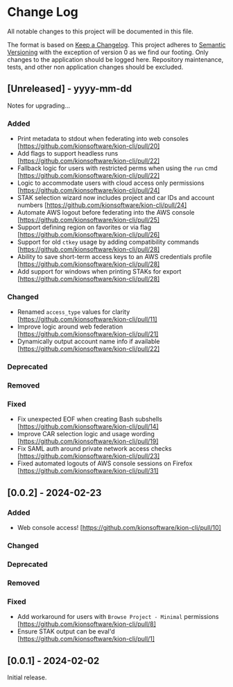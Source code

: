 Change Log
==========

All notable changes to this project will be documented in this file.

The format is based on [Keep a Changelog](http://keepachangelog.com/). This project adheres to [Semantic Versioning](http://semver.org/) with the exception of version 0 as we find our footing. Only changes to the application should be logged here. Repository maintenance, tests, and other non application changes should be excluded.

[Unreleased] - yyyy-mm-dd
-------------------------

Notes for upgrading...

### Added

- Print metadata to stdout when federating into web consoles [https://github.com/kionsoftware/kion-cli/pull/20]
- Add flags to support headless runs [https://github.com/kionsoftware/kion-cli/pull/22]
- Fallback logic for users with restricted perms when using the `run` cmd [https://github.com/kionsoftware/kion-cli/pull/22]
- Logic to accommodate users with cloud access only permissions [https://github.com/kionsoftware/kion-cli/pull/24]
- STAK selection wizard now includes project and car IDs and account numbers [https://github.com/kionsoftware/kion-cli/pull/24]
- Automate AWS logout before federating into the AWS console [https://github.com/kionsoftware/kion-cli/pull/25]
- Support defining region on favorites or via flag [https://github.com/kionsoftware/kion-cli/pull/26]
- Support for old `ctkey` usage by adding compatibility commands [https://github.com/kionsoftware/kion-cli/pull/28]
- Ability to save short-term access keys to an AWS credentials profile [https://github.com/kionsoftware/kion-cli/pull/28]
- Add support for windows when printing STAKs for export [https://github.com/kionsoftware/kion-cli/pull/28]

### Changed

- Renamed `access_type` values for clarity [https://github.com/kionsoftware/kion-cli/pull/11]
- Improve logic around web federation [https://github.com/kionsoftware/kion-cli/pull/21]
- Dynamically output account name info if available [https://github.com/kionsoftware/kion-cli/pull/22]

### Deprecated

### Removed

### Fixed

- Fix unexpected EOF when creating Bash subshells [https://github.com/kionsoftware/kion-cli/pull/14]
- Improve CAR selection logic and usage wording [https://github.com/kionsoftware/kion-cli/pull/19]
- Fix SAML auth around private network access checks [https://github.com/kionsoftware/kion-cli/pull/23]
- Fixed automated logouts of AWS console sessions on Firefox [https://github.com/kionsoftware/kion-cli/pull/31]

[0.0.2] - 2024-02-23
--------------------

### Added

- Web console access! [https://github.com/kionsoftware/kion-cli/pull/10]

### Changed

### Deprecated

### Removed

### Fixed

- Add workaround for users with `Browse Project - Minimal` permissions [https://github.com/kionsoftware/kion-cli/pull/8]
- Ensure STAK output can be eval'd [https://github.com/kionsoftware/kion-cli/pull/1]

[0.0.1] - 2024-02-02
--------------------

Initial release.
